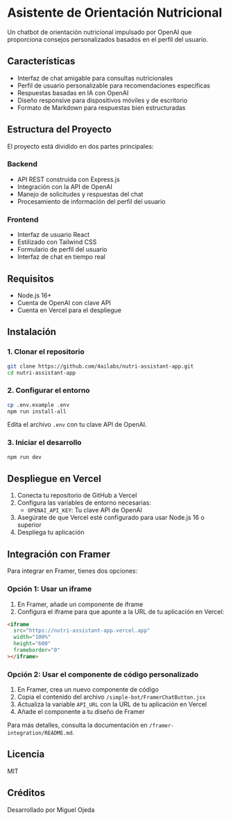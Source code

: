 # Asistente de Orientación Nutricional

Un chatbot de orientación nutricional impulsado por OpenAI que proporciona consejos personalizados basados en el perfil del usuario.

## Características

- Interfaz de chat amigable para consultas nutricionales
- Perfil de usuario personalizable para recomendaciones específicas
- Respuestas basadas en IA con OpenAI
- Diseño responsive para dispositivos móviles y de escritorio
- Formato de Markdown para respuestas bien estructuradas

## Estructura del Proyecto

El proyecto está dividido en dos partes principales:

### Backend

- API REST construida con Express.js
- Integración con la API de OpenAI
- Manejo de solicitudes y respuestas del chat
- Procesamiento de información del perfil del usuario

### Frontend

- Interfaz de usuario React
- Estilizado con Tailwind CSS
- Formulario de perfil del usuario
- Interfaz de chat en tiempo real

## Requisitos

- Node.js 16+
- Cuenta de OpenAI con clave API
- Cuenta en Vercel para el despliegue

## Instalación

### 1. Clonar el repositorio

```bash
git clone https://github.com/4ailabs/nutri-assistant-app.git
cd nutri-assistant-app
```

### 2. Configurar el entorno

```bash
cp .env.example .env
npm run install-all
```

Edita el archivo `.env` con tu clave API de OpenAI.

### 3. Iniciar el desarrollo

```bash
npm run dev
```

## Despliegue en Vercel

1. Conecta tu repositorio de GitHub a Vercel
2. Configura las variables de entorno necesarias:
   - `OPENAI_API_KEY`: Tu clave API de OpenAI
3. Asegúrate de que Vercel esté configurado para usar Node.js 16 o superior
4. Despliega tu aplicación

## Integración con Framer

Para integrar en Framer, tienes dos opciones:

### Opción 1: Usar un iframe

1. En Framer, añade un componente de iframe
2. Configura el iframe para que apunte a la URL de tu aplicación en Vercel:

```html
<iframe
  src="https://nutri-assistant-app.vercel.app"
  width="100%"
  height="600"
  frameborder="0"
></iframe>
```

### Opción 2: Usar el componente de código personalizado

1. En Framer, crea un nuevo componente de código
2. Copia el contenido del archivo `/simple-bot/FramerChatButton.jsx`
3. Actualiza la variable `API_URL` con la URL de tu aplicación en Vercel
4. Añade el componente a tu diseño de Framer

Para más detalles, consulta la documentación en `/framer-integration/README.md`.

## Licencia

MIT

## Créditos

Desarrollado por Miguel Ojeda